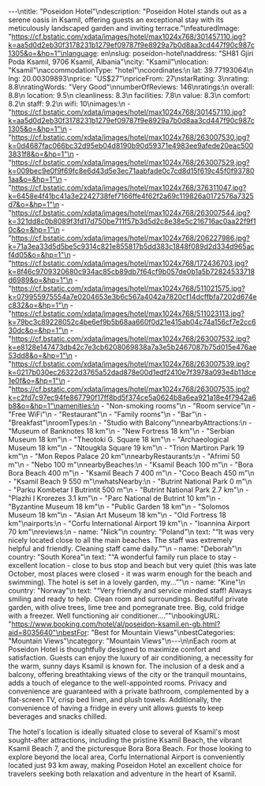 ---\ntitle: "Poseidon Hotel"\ndescription: "Poseidon Hotel stands out as a serene oasis in Ksamil, offering guests an exceptional stay with its meticulously landscaped garden and inviting terrace."\nfeaturedImage: "https://cf.bstatic.com/xdata/images/hotel/max1024x768/301457110.jpg?k=aa5d0d2eb30f3178231b1279ef09787f9e8929a7b0d8aa3cd447f90c987c1305&o=&hp=1"\nlanguage: en\nslug: poseidon-hotel\naddress: "SH81 Gjiri Poda Ksamil, 9706 Ksamil, Albania"\ncity: "Ksamil"\nlocation: "Ksamil"\naccommodationType: "hotel"\ncoordinates:\n  lat: 39.77193064\n  lng: 20.00309893\nprice: "US$27"\npriceFrom: 27\nstarRating: 3\nrating: 8.8\nratingWords: "Very Good"\nnumberOfReviews: 146\nratings:\n  overall: 8.8\n  location: 9.5\n  cleanliness: 8.3\n  facilities: 7.8\n  value: 8.3\n  comfort: 8.2\n  staff: 9.2\n  wifi: 10\nimages:\n  - "https://cf.bstatic.com/xdata/images/hotel/max1024x768/301457110.jpg?k=aa5d0d2eb30f3178231b1279ef09787f9e8929a7b0d8aa3cd447f90c987c1305&o=&hp=1"\n  - "https://cf.bstatic.com/xdata/images/hotel/max1024x768/263007530.jpg?k=0d4687fac066bc32d95eb04d8190b90d59371e4983ee9afede20eac5003831f8&o=&hp=1"\n  - "https://cf.bstatic.com/xdata/images/hotel/max1024x768/263007529.jpg?k=009bec9e0f9f69fc8e6d43d5e3ec71aabfade0c7cd8d15f619c45f0f937801aa&o=&hp=1"\n  - "https://cf.bstatic.com/xdata/images/hotel/max1024x768/376311047.jpg?k=6458e4f41bc41a3e2242738fef7166ffe4f62f2a69c119826a0172576a7325d7&o=&hp=1"\n  - "https://cf.bstatic.com/xdata/images/hotel/max1024x768/263007544.jpg?k=321dd8c0b8089f3fd17d750be711f57b3d5d2c8e38e5c216716ac0aa22f9f10c&o=&hp=1"\n  - "https://cf.bstatic.com/xdata/images/hotel/max1024x768/206227986.jpg?k=71a3ea33d5d5be5c9314c821e855817b5dd383c1848f089d2d334d965acf4d05&o=&hp=1"\n  - "https://cf.bstatic.com/xdata/images/hotel/max1024x768/172436703.jpg?k=8f46c9709320680c934ac85cb89db7f64cf9b057de0b1a5b72824533718d6989&o=&hp=1"\n  - "https://cf.bstatic.com/xdata/images/hotel/max1024x768/511021575.jpg?k=079955975554a7e0204653e3b6c567a4042a7820cf14dcffbfa7202d674ec832&o=&hp=1"\n  - "https://cf.bstatic.com/xdata/images/hotel/max1024x768/511023113.jpg?k=79bc3c89228052c4be6ef9b5b68aa660f0d21e415ab04c74a156cf7e2cc630dc&o=&hp=1"\n  - "https://cf.bstatic.com/xdata/images/hotel/max1024x768/263007532.jpg?k=e8128e147473db42c7e3cb6208069838a7a3e5b2467087b75d015e476ae53dd8&o=&hp=1"\n  - "https://cf.bstatic.com/xdata/images/hotel/max1024x768/263007539.jpg?k=0217b030ec26322d3765a52dad878e00d1edf2410e7f3978a093e4b11dce1e0f&o=&hp=1"\n  - "https://cf.bstatic.com/xdata/images/hotel/max1024x768/263007535.jpg?k=c2fd7c97ec94fe867790f17ff8bd5f374ce5a0624b8a6ea921a18e4f7942a6b8&o=&hp=1"\namenities:\n  - "Non-smoking rooms"\n  - "Room service"\n  - "Free WiFi"\n  - "Restaurant"\n  - "Family rooms"\n  - "Bar"\n  - "Breakfast"\nroomTypes:\n  - "Studio with Balcony"\nnearbyAttractions:\n  - "Museum of Banknotes 18 km"\n  - "New Fortress 18 km"\n  - "Serbian Museum 18 km"\n  - "Theotoki G. Square 18 km"\n  - "Archaeological Museum 18 km"\n  - "Ntougkla Square 19 km"\n  - "Trion Martiron Park 19 km"\n  - "Mon Repos Palace 20 km"\nnearbyRestaurants:\n  - "Afrimi 50 m"\n  - "Nebo 100 m"\nnearbyBeaches:\n  - "Ksamil Beach 100 m"\n  - "Bora Bora Beach 400 m"\n  - "Ksamil Beach 7 400 m"\n  - "Coco Beach 450 m"\n  - "Ksamil Beach 9 550 m"\nwhatsNearby:\n  - "Butrint National Park 0 m"\n  - "Parku Kombetar I Butrintit 500 m"\n  - "Butrint National Park 2.7 km"\n  - "Plazhi I Krorezes 3.1 km"\n  - "Parc National de Butrint 10 km"\n  - "Byzantine Museum 18 km"\n  - "Public Garden 18 km"\n  - "Solomos Museum 18 km"\n  - "Asian Art Museum 18 km"\n  - "Old Fortress 18 km"\nairports:\n  - "Corfu International Airport 19 km"\n  - "Ioannina Airport 70 km"\nreviews:\n  - name: "Nick"\n    country: "Poland"\n    text: "“It was very nicely located close to all the main beaches. The staff was extremely helpful and friendly. Cleaning staff came daily.”"\n  - name: "Deborah"\n    country: "South Korea"\n    text: "“A wonderful family run place to stay - excellent location - close to bus stop and beach but very quiet (this was late October, most places were closed - it was warm enough for the beach and swimming). The hotel is set in a lovely garden, my...”"\n  - name: "Kine"\n    country: "Norway"\n    text: "“Very friendly and service minded staff! Always smiling and ready to help. Clean room and surroundings. Beautiful private garden, with olive trees, lime tree and pomegranate tree. Big, cold fridge with a freezer. Well functioning air conditioner....”"\nbookingURL: "https://www.booking.com/hotel/al/poseidon-ksamil.en-gb.html?aid=8035640"\nbestFor: "Best for Mountain Views"\nbestCategories: "Mountain Views"\ncategory: "Mountain Views"\n---\n\nEach room at Poseidon Hotel is thoughtfully designed to maximize comfort and satisfaction. Guests can enjoy the luxury of air conditioning, a necessity for the warm, sunny days Ksamil is known for. The inclusion of a desk and a balcony, offering breathtaking views of the city or the tranquil mountains, adds a touch of elegance to the well-appointed rooms. Privacy and convenience are guaranteed with a private bathroom, complemented by a flat-screen TV, crisp bed linen, and plush towels. Additionally, the convenience of having a fridge in every unit allows guests to keep beverages and snacks chilled.

The hotel's location is ideally situated close to several of Ksamil's most sought-after attractions, including the pristine Ksamil Beach, the vibrant Ksamil Beach 7, and the picturesque Bora Bora Beach. For those looking to explore beyond the local area, Corfu International Airport is conveniently located just 93 km away, making Poseidon Hotel an excellent choice for travelers seeking both relaxation and adventure in the heart of Ksamil.